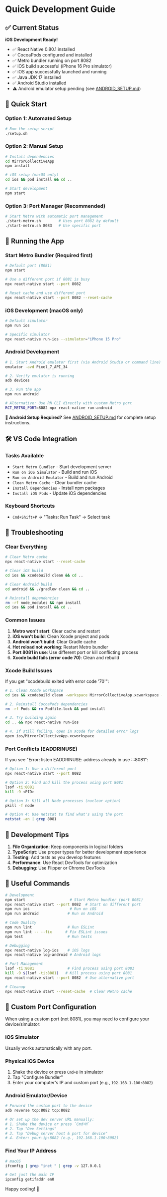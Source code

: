 # Quick Development Guide

## ✅ Current Status

**iOS Development Ready!**

- ✅ React Native 0.80.1 installed
- ✅ CocoaPods configured and installed
- ✅ Metro bundler running on port 8082
- ✅ iOS build successful (iPhone 16 Pro simulator)
- ✅ iOS app successfully launched and running
- ✅ Java JDK 17 installed
- ✅ Android Studio installed
- ⚠️ Android emulator setup pending (see [ANDROID_SETUP.md](ANDROID_SETUP.md))

## 🚀 Quick Start

### Option 1: Automated Setup

```bash
# Run the setup script
./setup.sh
```

### Option 2: Manual Setup

```bash
# Install dependencies
cd MirrorCollectiveApp
npm install

# iOS setup (macOS only)
cd ios && pod install && cd ..

# Start development
npm start
```

### Option 3: Port Manager (Recommended)

```bash
# Start Metro with automatic port management
./start-metro.sh        # Uses port 8082 by default
./start-metro.sh 8083   # Use specific port
```

## 📱 Running the App

### Start Metro Bundler (Required first)

```bash
# Default port (8081)
npm start

# Use a different port if 8081 is busy
npx react-native start --port 8082

# Reset cache and use different port
npx react-native start --port 8082 --reset-cache
```

### iOS Development (macOS only)

```bash
# Default simulator
npm run ios

# Specific simulator
npx react-native run-ios --simulator="iPhone 15 Pro"
```

### Android Development

```bash
# 1. Start Android emulator first (via Android Studio or command line)
emulator -avd Pixel_7_API_34

# 2. Verify emulator is running
adb devices

# 3. Run the app
npm run android

# Alternative: Use RN CLI directly with custom Metro port
RCT_METRO_PORT=8082 npx react-native run-android
```

**📖 Android Setup Required?** See [ANDROID_SETUP.md](ANDROID_SETUP.md) for complete setup instructions.

## 🛠 VS Code Integration

### Tasks Available

- `Start Metro Bundler` - Start development server
- `Run on iOS Simulator` - Build and run iOS
- `Run on Android Emulator` - Build and run Android
- `Clean Metro Cache` - Clear bundler cache
- `Install Dependencies` - Install npm packages
- `Install iOS Pods` - Update iOS dependencies

### Keyboard Shortcuts

- `Cmd+Shift+P` → "Tasks: Run Task" → Select task

## 🧹 Troubleshooting

### Clear Everything

```bash
# Clear Metro cache
npx react-native start --reset-cache

# Clear iOS build
cd ios && xcodebuild clean && cd ..

# Clear Android build
cd android && ./gradlew clean && cd ..

# Reinstall dependencies
rm -rf node_modules && npm install
cd ios && pod install && cd ..
```

### Common Issues

1. **Metro won't start**: Clear cache and restart
2. **iOS won't build**: Clean Xcode project and pods
3. **Android won't build**: Clear Gradle cache
4. **Hot reload not working**: Restart Metro bundler
5. **Port 8081 in use**: Use different port or kill conflicting process
6. **Xcode build fails (error code 70)**: Clean and rebuild

### Xcode Build Issues

If you get "xcodebuild exited with error code '70'":

```bash
# 1. Clean Xcode workspace
cd ios && xcodebuild clean -workspace MirrorCollectiveApp.xcworkspace -scheme MirrorCollectiveApp

# 2. Reinstall CocoaPods dependencies
rm -rf Pods && rm Podfile.lock && pod install

# 3. Try building again
cd .. && npx react-native run-ios

# 4. If still failing, open in Xcode for detailed error logs
open ios/MirrorCollectiveApp.xcworkspace
```

### Port Conflicts (EADDRINUSE)

If you see "Error: listen EADDRINUSE: address already in use :::8081":

```bash
# Option 1: Use a different port
npx react-native start --port 8082

# Option 2: Find and kill the process using port 8081
lsof -ti:8081
kill -9 <PID>

# Option 3: Kill all Node processes (nuclear option)
pkill -f node

# Option 4: Use netstat to find what's using the port
netstat -an | grep 8081
```

## 📝 Development Tips

1. **File Organization**: Keep components in logical folders
2. **TypeScript**: Use proper types for better development experience
3. **Testing**: Add tests as you develop features
4. **Performance**: Use React DevTools for optimization
5. **Debugging**: Use Flipper or Chrome DevTools

## 🔧 Useful Commands

```bash
# Development
npm start                    # Start Metro bundler (port 8081)
npx react-native start --port 8082  # Start on different port
npm run ios                  # Run on iOS
npm run android             # Run on Android

# Code Quality
npm run lint                # Run ESLint
npm run lint -- --fix      # Fix ESLint issues
npm test                    # Run tests

# Debugging
npx react-native log-ios    # iOS logs
npx react-native log-android # Android logs

# Port Management
lsof -ti:8081               # Find process using port 8081
kill -9 $(lsof -ti:8081)   # Kill process using port 8081
npx react-native start --port 8082  # Use alternative port

# Cleanup
npx react-native start --reset-cache  # Clear Metro cache
```

## 🔧 Custom Port Configuration

When using a custom port (not 8081), you may need to configure your device/simulator:

### iOS Simulator

Usually works automatically with any port.

### Physical iOS Device

1. Shake the device or press `Cmd+D` in simulator
2. Tap "Configure Bundler"
3. Enter your computer's IP and custom port (e.g., `192.168.1.100:8082`)

### Android Emulator/Device

```bash
# Forward the custom port to the device
adb reverse tcp:8082 tcp:8082

# Or set up the dev server URL manually:
# 1. Shake the device or press `Cmd+M`
# 2. Tap "Dev Settings"
# 3. Tap "Debug server host & port for device"
# 4. Enter: your-ip:8082 (e.g., 192.168.1.100:8082)
```

### Find Your IP Address

```bash
# macOS
ifconfig | grep "inet " | grep -v 127.0.0.1

# Get just the main IP
ipconfig getifaddr en0
```

Happy coding! 🎉
